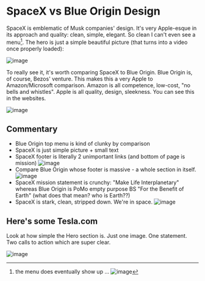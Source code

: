 # SpaceX vs Blue Origin Design

SpaceX is emblematic of Musk companies' design. It's very Apple-esque in its approach and quality: clean, simple, elegant. So clean I can't even see a menu[^1]. The hero is just a simple beautiful picture (that turns into a video once properly loaded):

![image](https://github.com/user-attachments/assets/a21d4cf2-b358-4ec9-903e-8e6c2c024692)

To really see it, it's worth comparing SpaceX to Blue Origin. Blue Origin  is, of course, Bezos' venture. This makes this a very Apple to Amazon/Microsoft comparison. Amazon is all competence, low-cost, "no bells and whistles". Apple is all quality, design, sleekness. You can see this in the websites.


![image](https://github.com/user-attachments/assets/40d7e35d-e5f8-4b2d-b239-77c6a3262289)


## Commentary

- Blue Origin top menu is kind of clunky by comparison
- SpaceX is just simple picture + small text
- SpaceX footer is literally 2 unimportant links (and bottom of page is mission)
  ![image](https://github.com/user-attachments/assets/38eca2ee-0cde-40e0-ad84-9e91d0aa92ca)
- Compare Blue Origin whose footer is massive - a whole section in itself.
  ![image](https://github.com/user-attachments/assets/212ccbfb-fabf-42fe-8cb9-5f1164ff4510)
- SpaceX mission statement is crunchy: "Make Life Interplanetary" whereas Blue Origin is PoMo empty purpose BS "For the Benefit of Earth" (what does that mean? who is Earth??)
- SpaceX is stark, clean, stripped down. We're in space.
  ![image](https://github.com/user-attachments/assets/d2a5fab3-eaed-4ba7-93eb-dfa708047728)

## Here's some Tesla.com

Look at how simple the Hero section is. Just one image. One statement. Two calls to action which are super clear.

![image](https://github.com/user-attachments/assets/0fb96e6f-88ba-442b-a4a1-d129f11f73b9)


[^1]: the menu does eventually show up ... ![image](https://github.com/user-attachments/assets/ded9d24b-5e66-4515-a910-63dd7fdab7fb)
